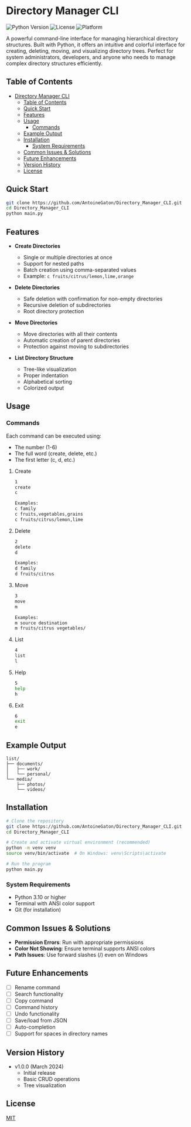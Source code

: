 # Directory Manager CLI

![Python Version](https://img.shields.io/badge/python-3.10+-blue.svg)
![License](https://img.shields.io/badge/license-MIT-green.svg)
![Platform](https://img.shields.io/badge/platform-Windows%20%7C%20Linux%20%7C%20MacOS-lightgrey.svg)

A powerful command-line interface for managing hierarchical directory structures. Built with Python, it offers an intuitive and colorful interface for creating, deleting, moving, and visualizing directory trees. Perfect for system administrators, developers, and anyone who needs to manage complex directory structures efficiently.

## Table of Contents
- [Directory Manager CLI](#directory-manager-cli)
  - [Table of Contents](#table-of-contents)
  - [Quick Start](#quick-start)
  - [Features](#features)
  - [Usage](#usage)
    - [Commands](#commands)
  - [Example Output](#example-output)
  - [Installation](#installation)
    - [System Requirements](#system-requirements)
  - [Common Issues \& Solutions](#common-issues--solutions)
  - [Future Enhancements](#future-enhancements)
  - [Version History](#version-history)
  - [License](#license)

## Quick Start
```bash
git clone https://github.com/AntoineGaton/Directory_Manager_CLI.git
cd Directory_Manager_CLI
python main.py
```

## Features

- **Create Directories**
  - Single or multiple directories at once
  - Support for nested paths
  - Batch creation using comma-separated values
  - Example: `c fruits/citrus/lemon,lime,orange`

- **Delete Directories**
  - Safe deletion with confirmation for non-empty directories
  - Recursive deletion of subdirectories
  - Root directory protection

- **Move Directories**
  - Move directories with all their contents
  - Automatic creation of parent directories
  - Protection against moving to subdirectories

- **List Directory Structure**
  - Tree-like visualization
  - Proper indentation
  - Alphabetical sorting
  - Colorized output

## Usage

### Commands
Each command can be executed using:
- The number (1-6)
- The full word (create, delete, etc.)
- The first letter (c, d, etc.)

1. Create
   ```bash
   1
   create
   c
   
   Examples:
   c family
   c fruits,vegetables,grains
   c fruits/citrus/lemon,lime
   ```

2. Delete
   ```bash
   2
   delete
   d
   
   Examples:
   d family
   d fruits/citrus
   ```

3. Move
   ```bash
   3
   move
   m
   
   Examples:
   m source destination
   m fruits/citrus vegetables/
   ```

4. List
   ```bash
   4
   list
   l
   ```

5. Help
   ```bash
   5
   help
   h
   ```

6. Exit
   ```bash
   6
   exit
   e
   ```

## Example Output
```
list/
├── documents/
│   ├── work/
│   └── personal/
└── media/
    ├── photos/
    └── videos/
```

## Installation

```bash
# Clone the repository
git clone https://github.com/AntoineGaton/Directory_Manager_CLI.git
cd Directory_Manager_CLI

# Create and activate virtual environment (recommended)
python -m venv venv
source venv/bin/activate  # On Windows: venv\Scripts\activate

# Run the program
python main.py
```

### System Requirements
- Python 3.10 or higher
- Terminal with ANSI color support
- Git (for installation)

## Common Issues & Solutions
- **Permission Errors**: Run with appropriate permissions
- **Color Not Showing**: Ensure terminal supports ANSI colors
- **Path Issues**: Use forward slashes (/) even on Windows

## Future Enhancements

- [ ] Rename command
- [ ] Search functionality
- [ ] Copy command
- [ ] Command history
- [ ] Undo functionality
- [ ] Save/load from JSON
- [ ] Auto-completion
- [ ] Support for spaces in directory names

## Version History
- v1.0.0 (March 2024)
  - Initial release
  - Basic CRUD operations
  - Tree visualization

## License

[MIT](https://choosealicense.com/licenses/mit/)